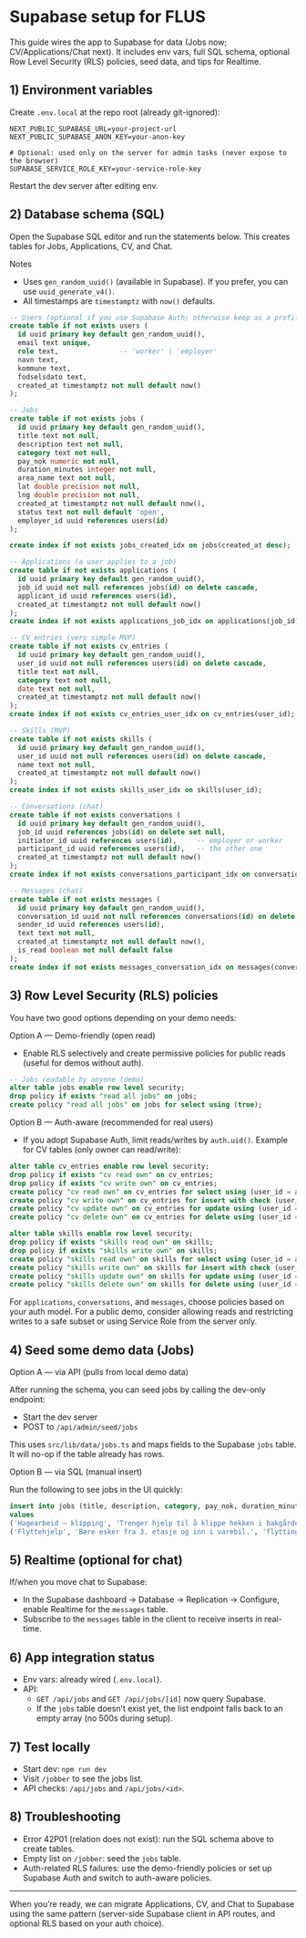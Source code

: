 # Supabase setup for FLUS

This guide wires the app to Supabase for data (Jobs now; CV/Applications/Chat next). It includes env vars, full SQL schema, optional Row Level Security (RLS) policies, seed data, and tips for Realtime.

## 1) Environment variables
Create `.env.local` at the repo root (already git-ignored):

```
NEXT_PUBLIC_SUPABASE_URL=your-project-url
NEXT_PUBLIC_SUPABASE_ANON_KEY=your-anon-key

# Optional: used only on the server for admin tasks (never expose to the browser)
SUPABASE_SERVICE_ROLE_KEY=your-service-role-key
```

Restart the dev server after editing env.

## 2) Database schema (SQL)
Open the Supabase SQL editor and run the statements below. This creates tables for Jobs, Applications, CV, and Chat.

Notes
- Uses `gen_random_uuid()` (available in Supabase). If you prefer, you can use `uuid_generate_v4()`.
- All timestamps are `timestamptz` with `now()` defaults.

```sql
-- Users (optional if you use Supabase Auth; otherwise keep as a profile table)
create table if not exists users (
  id uuid primary key default gen_random_uuid(),
  email text unique,
  role text,               -- 'worker' | 'employer'
  navn text,
  kommune text,
  fodselsdato text,
  created_at timestamptz not null default now()
);

-- Jobs
create table if not exists jobs (
  id uuid primary key default gen_random_uuid(),
  title text not null,
  description text not null,
  category text not null,
  pay_nok numeric not null,
  duration_minutes integer not null,
  area_name text not null,
  lat double precision not null,
  lng double precision not null,
  created_at timestamptz not null default now(),
  status text not null default 'open',
  employer_id uuid references users(id)
);

create index if not exists jobs_created_idx on jobs(created_at desc);

-- Applications (a user applies to a job)
create table if not exists applications (
  id uuid primary key default gen_random_uuid(),
  job_id uuid not null references jobs(id) on delete cascade,
  applicant_id uuid references users(id),
  created_at timestamptz not null default now()
);
create index if not exists applications_job_idx on applications(job_id);

-- CV entries (very simple MVP)
create table if not exists cv_entries (
  id uuid primary key default gen_random_uuid(),
  user_id uuid not null references users(id) on delete cascade,
  title text not null,
  category text not null,
  date text not null,
  created_at timestamptz not null default now()
);
create index if not exists cv_entries_user_idx on cv_entries(user_id);

-- Skills (MVP)
create table if not exists skills (
  id uuid primary key default gen_random_uuid(),
  user_id uuid not null references users(id) on delete cascade,
  name text not null,
  created_at timestamptz not null default now()
);
create index if not exists skills_user_idx on skills(user_id);

-- Conversations (chat)
create table if not exists conversations (
  id uuid primary key default gen_random_uuid(),
  job_id uuid references jobs(id) on delete set null,
  initiator_id uuid references users(id),     -- employer or worker
  participant_id uuid references users(id),   -- the other one
  created_at timestamptz not null default now()
);
create index if not exists conversations_participant_idx on conversations(initiator_id, participant_id, created_at desc);

-- Messages (chat)
create table if not exists messages (
  id uuid primary key default gen_random_uuid(),
  conversation_id uuid not null references conversations(id) on delete cascade,
  sender_id uuid references users(id),
  text text not null,
  created_at timestamptz not null default now(),
  is_read boolean not null default false
);
create index if not exists messages_conversation_idx on messages(conversation_id, created_at asc);
```

## 3) Row Level Security (RLS) policies
You have two good options depending on your demo needs:

Option A — Demo-friendly (open read)
- Enable RLS selectively and create permissive policies for public reads (useful for demos without auth).

```sql
-- Jobs readable by anyone (demo)
alter table jobs enable row level security;
drop policy if exists "read all jobs" on jobs;
create policy "read all jobs" on jobs for select using (true);
```

Option B — Auth-aware (recommended for real users)
- If you adopt Supabase Auth, limit reads/writes by `auth.uid()`.
  Example for CV tables (only owner can read/write):

```sql
alter table cv_entries enable row level security;
drop policy if exists "cv read own" on cv_entries;
drop policy if exists "cv write own" on cv_entries;
create policy "cv read own" on cv_entries for select using (user_id = auth.uid());
create policy "cv write own" on cv_entries for insert with check (user_id = auth.uid());
create policy "cv update own" on cv_entries for update using (user_id = auth.uid());
create policy "cv delete own" on cv_entries for delete using (user_id = auth.uid());

alter table skills enable row level security;
drop policy if exists "skills read own" on skills;
drop policy if exists "skills write own" on skills;
create policy "skills read own" on skills for select using (user_id = auth.uid());
create policy "skills write own" on skills for insert with check (user_id = auth.uid());
create policy "skills update own" on skills for update using (user_id = auth.uid());
create policy "skills delete own" on skills for delete using (user_id = auth.uid());
```

For `applications`, `conversations`, and `messages`, choose policies based on your auth model. For a public demo, consider allowing reads and restricting writes to a safe subset or using Service Role from the server only.

## 4) Seed some demo data (Jobs)
Option A — via API (pulls from local demo data)

After running the schema, you can seed jobs by calling the dev-only endpoint:

- Start the dev server
- POST to `/api/admin/seed/jobs`

This uses `src/lib/data/jobs.ts` and maps fields to the Supabase `jobs` table.
It will no-op if the table already has rows.

Option B — via SQL (manual insert)

Run the following to see jobs in the UI quickly:

```sql
insert into jobs (title, description, category, pay_nok, duration_minutes, area_name, lat, lng)
values
('Hagearbeid – klipping', 'Trenger hjelp til å klippe hekken i bakgården.', 'hage', 350, 120, 'Oslo', 59.9139, 10.7522),
('Flyttehjelp', 'Bære esker fra 3. etasje og inn i varebil.', 'flytting', 400, 180, 'Bergen', 60.3913, 5.3221);
```

## 5) Realtime (optional for chat)
If/when you move chat to Supabase:
- In the Supabase dashboard → Database → Replication → Configure, enable Realtime for the `messages` table.
- Subscribe to the `messages` table in the client to receive inserts in real-time.

## 6) App integration status
- Env vars: already wired (`.env.local`).
- API:
  - `GET /api/jobs` and `GET /api/jobs/[id]` now query Supabase.
  - If the `jobs` table doesn’t exist yet, the list endpoint falls back to an empty array (no 500s during setup).

## 7) Test locally
- Start dev: `npm run dev`
- Visit `/jobber` to see the jobs list.
- API checks: `/api/jobs` and `/api/jobs/<id>`.

## 8) Troubleshooting
- Error 42P01 (relation does not exist): run the SQL schema above to create tables.
- Empty list on `/jobber`: seed the `jobs` table.
- Auth-related RLS failures: use the demo-friendly policies or set up Supabase Auth and switch to auth-aware policies.

---
When you’re ready, we can migrate Applications, CV, and Chat to Supabase using the same pattern (server-side Supabase client in API routes, and optional RLS based on your auth choice).
